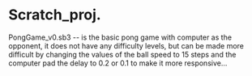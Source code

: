 # Scratch_proj.

PongGame_v0.sb3 -- is the basic pong game with computer as the opponent, it does not have any difficulty levels, but can be made more difficult by changing the values of the ball speed to 15 steps and the computer pad the delay to 0.2 or 0.1 to make it more responsive...
